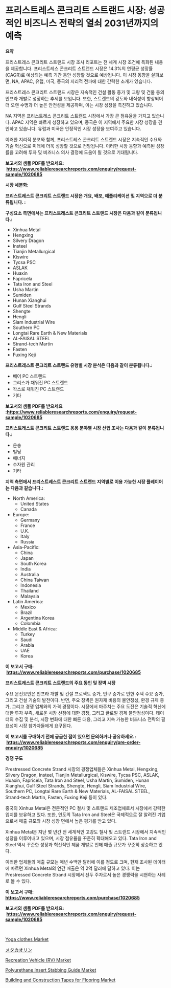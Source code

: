 <p><h1>프리스트레스 콘크리트 스트랜드 시장: 성공적인 비즈니스 전략의 열쇠 2031년까지의 예측</h1></p><p><strong>요약</strong></p>
<p><p>프리스트레스 콘크리트 스트랜드 시장 조사 리포트는 전 세계 시장 조건에 특화된 내용을 제공합니다. 프리스트레스 콘크리트 스트랜드 시장은 14.3%의 연평균 성장률(CAGR)로 예상되는 예측 기간 동안 성장할 것으로 예상됩니다. 이 시장 동향을 살펴보면, NA, APAC, 유럽, 미국, 중국의 지리적 전파에 대한 간략한 소개가 있습니다.</p><p>프리스트레스 콘크리트 스트랜드 시장은 지속적인 건설 활동 증가 및 교량 및 건물 등의 인프라 개발로 성장하는 추세를 보입니다. 또한, 스트랜드의 강도와 내식성이 향상되어 더 오랜 수명과 더 높은 안전성을 제공하며, 이는 시장 성장을 촉진하고 있습니다.</p><p>NA 지역은 프리스트레스 콘크리트 스트랜드 시장에서 가장 큰 점유율을 가지고 있습니다. APAC 지역은 빠르게 성장하고 있으며, 중국은 이 지역에서 주요한 시장 성장을 견인하고 있습니다. 유럽과 미국은 안정적인 시장 성장을 보여주고 있습니다.</p><p>이러한 지리적 분포와 함께, 프리스트레스 콘크리트 스트랜드 시장은 지속적인 수요와 기술 혁신으로 미래에 더욱 성장할 것으로 전망됩니다. 이러한 시장 동향과 예측된 성장률을 고려해 투자 및 비즈니스 의사 결정에 도움이 될 것으로 기대됩니다.</p></p>
<p><strong>보고서의 샘플 PDF를 받으세요: &nbsp;<a href="https://www.reliableresearchreports.com/enquiry/request-sample/1020685">https://www.reliableresearchreports.com/enquiry/request-sample/1020685</a></strong></p>
<p><strong>시장 세분화:</strong></p>
<p><strong> 프리스트레스트 콘크리트 스트랜드 시장은 개요, 배포, 애플리케이션 및 지역으로 더 분류됩니다. :</strong></p>
<p><strong>구성요소 측면에서는 프리스트레스트 콘크리트 스트랜드 시장은 다음과 같이 분류됩니다.:</strong></p>
<p><ul><li>Xinhua Metal</li><li>Hengxing</li><li>Silvery Dragon</li><li>Insteel</li><li>Tianjin Metallurgical</li><li>Kiswire</li><li>Tycsa PSC</li><li>ASLAK</li><li>Huaxin</li><li>Fapricela</li><li>Tata Iron and Steel</li><li>Usha Martin</li><li>Sumiden</li><li>Hunan Xianghui</li><li>Gulf Steel Strands</li><li>Shengte</li><li>Hengli</li><li>Siam Industrial Wire</li><li>Southern PC</li><li>Longtai Rare Earth & New Materials</li><li>AL-FAISAL STEEL</li><li>Strand-tech Martin</li><li>Fasten</li><li>Fuxing Keji</li></ul></p>
<p><strong> 프리스트레스트 콘크리트 스트랜드 유형별 시장 분석은 다음과 같이 분류됩니다.:</strong></p>
<p><ul><li>베어 PC 스트랜드</li><li>그리스가 채워진 PC 스트랜드</li><li>왁스로 채워진 PC 스트랜드</li><li>기타</li></ul></p>
<p><strong>보고서의 샘플 PDF를 받으세요 :<a href="https://www.reliableresearchreports.com/enquiry/request-sample/1020685">https://www.reliableresearchreports.com/enquiry/request-sample/1020685</a></strong></p>
<p><strong> 프리스트레스트 콘크리트 스트랜드 응용 분야별 시장 산업 조사는 다음과 같이 분류됩니다.:</strong></p>
<p><ul><li>운송</li><li>빌딩</li><li>에너지</li><li>수자원 관리</li><li>기타</li></ul></p>
<p><strong>지역 측면에서 프리스트레스트 콘크리트 스트랜드 지역별로 이용 가능한 시장 플레이어는 다음과 같습니다.:</strong></p>
<p><ul>
    <li>
        North America:
        <ul>
            <li>United States</li>
            <li>Canada</li>
        </ul>
    </li>
    <li>
        Europe:
        <ul>
            <li>Germany</li>
            <li>France</li>
            <li>U.K.</li>
            <li>Italy</li>
            <li>Russia</li>
        </ul>
    </li>
    <li>
        Asia-Pacific:
        <ul>
            <li>China</li>
            <li>Japan</li>
            <li>South Korea</li>
            <li>India</li>
            <li>Australia</li>
            <li>China Taiwan</li>
            <li>Indonesia</li>
            <li>Thailand</li>
            <li>Malaysia</li>
        </ul>
    </li>
    <li>
        Latin America:
        <ul>
            <li>Mexico</li>
            <li>Brazil</li>
            <li>Argentina Korea</li>
            <li>Colombia</li>
        </ul>
    </li>
    <li>
        Middle East & Africa:
        <ul>
            <li>Turkey</li>
            <li>Saudi</li>
            <li>Arabia</li>
            <li>UAE</li>
            <li>Korea</li>
        </ul>
    </li>
    </ul></p>
<p><strong>이 보고서 구매: &nbsp;<a href="https://www.reliableresearchreports.com/purchase/1020685">https://www.reliableresearchreports.com/purchase/1020685</a></strong></p>
<p><strong>프리스트레스트 콘크리트 스트랜드의 주요 동인 및 장벽 시장</strong></p>
<p><p>주요 운전요인은 인프라 개발 및 건설 프로젝트 증가, 인구 증가로 인한 주택 수요 증가, 그리고 건설 기술의 발전이다. 반면, 주요 장벽은 원자재 비용의 불안정성, 환경 규제 증가, 그리고 경쟁 업체와의 가격 경쟁이다. 시장에서 마주치는 주요 도전은 기술적 혁신에 대한 투자 부족, 새로운 시장 선점에 대한 경쟁, 그리고 글로벌 경제 불안정성이다. 데이터의 수집 및 분석, 시장 변화에 대한 빠른 대응, 그리고 지속 가능한 비즈니스 전략의 필요성이 시장 참가자들에게 요구된다.</p></p>
<p><strong>이 보고서를 구매하기 전에 궁금한 점이 있으면 문의하거나 공유하세요.: &nbsp;<a href="https://www.reliableresearchreports.com/enquiry/pre-order-enquiry/1020685">https://www.reliableresearchreports.com/enquiry/pre-order-enquiry/1020685</a></strong></p>
<p><strong>경쟁 구도</strong></p>
<p><p>Prestressed Concrete Strand 시장의 경쟁업체들은 Xinhua Metal, Hengxing, Silvery Dragon, Insteel, Tianjin Metallurgical, Kiswire, Tycsa PSC, ASLAK, Huaxin, Fapricela, Tata Iron and Steel, Usha Martin, Sumiden, Hunan Xianghui, Gulf Steel Strands, Shengte, Hengli, Siam Industrial Wire, Southern PC, Longtai Rare Earth & New Materials, AL-FAISAL STEEL, Strand-tech Martin, Fasten, Fuxing Keji 등이 있다. </p><p>중국의 Xinhua Metal은 전문적인 PC 철사 및 스트랜드 제조업체로서 시장에서 강력한 입지를 보유하고 있다. 또한, 인도의 Tata Iron and Steel은 국제적으로 잘 알려진 기업으로서 매출 규모와 시장 성장 면에서 높은 평가를 받고 있다. </p><p>Xinhua Metal은 지난 몇 년간 전 세계적인 고강도 철사 및 스트랜드 시장에서 지속적인 성장을 이루어내고 있으며, 시장 점유율을 꾸준히 확대해오고 있다. Tata Iron and Steel 역시 꾸준한 성장과 혁신적인 제품 개발로 인해 매출 규모가 꾸준히 상승하고 있다. </p><p>이러한 업체들의 매출 규모는 매년 수백만 달러에 이를 정도로 크며, 현재 조사된 데이터에 따르면 Xinhua Metal의 연간 매출은 약 2억 달러에 달하고 있다. 이는 Prestressed Concrete Strand 시장에서 선두 주자로서 높은 경쟁력을 시현하는 사례로 볼 수 있다.</p></p>
<p><strong>이 보고서 구매: &nbsp; <a href="https://www.reliableresearchreports.com/purchase/1020685">https://www.reliableresearchreports.com/purchase/1020685</a></strong></p>
<p><strong>보고서의 샘플 PDF를 받으세요: &nbsp;<a href="https://www.reliableresearchreports.com/enquiry/request-sample/1020685">https://www.reliableresearchreports.com/enquiry/request-sample/1020685</a></strong><strong></strong></p>
<p>&nbsp;</p>
<p><p><a href="https://sudsy-motorcycle-bbc.notion.site/Yoga-clothes-Market-Provides-Detailed-Segmentation-of-this-Market-based-on-Type-Application-and-Re-0a90b46fbed84b42803066a8ba2da54f">Yoga clothes Market</a></p><p><a href="https://medium.com/@andrewones2023/2024%E5%B9%B4%E3%81%8B%E3%82%892031%E5%B9%B4%E3%81%BE%E3%81%A7%E3%81%AE%E6%9C%9F%E9%96%93%E3%81%AE%E3%83%A1%E3%82%BF%E3%82%AB%E3%82%AA%E3%83%AA%E3%83%B3%E5%B8%82%E5%A0%B4%E5%88%86%E6%9E%90%E3%81%A8%E3%82%B5%E3%82%A4%E3%82%BA%E3%81%AE%E4%BA%88%E6%B8%AC-ba4418df85a2">メタカオリン</a></p><p><a href="https://github.com/RoccoManning/Market-Research-Report-List-3/blob/main/recreation-vehicle-rv-market.md">Recreation Vehicle (RV) Market</a></p><p><a href="https://issuu.com/reportprime-2/docs/polyurethane-insert-stabbing-guide-market-size-203">Polyurethane Insert Stabbing Guide Market</a></p><p><a href="https://view.publitas.com/reportprime-1/building-and-construction-tapes-for-flooring-market-size-growth-outlook-from-2023-to-2030-projecting-at-markets-trends-analysis-by-application-regional-outlook-and-revenue/">Building and Construction Tapes for Flooring Market</a></p></p>